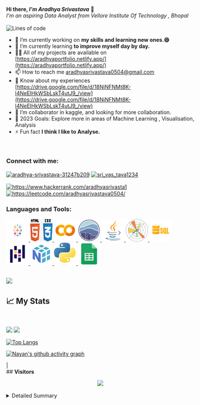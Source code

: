 <b> Hi there, <i>I'm Aradhya Srivastava</i></b> 👋
<meta name="viewport" content="width=device-width, initial-scale=1.0, minimum-scale=1.0">
<br>
<i>I'm an aspiring Data Analyst from Vellore Institute Of Technology , Bhopal</i>
<br>
<br>
 ![Lines of code](https://img.shields.io/badge/From%20Hello%20World%20I've%20written-4124237+%20Lines%20of%20code-blue)

- 🔭 I’m currently working on **my skills and learning new ones.😄**
- 🌱 I’m currently learning **to improve myself day by day.**
- 👨‍💻 All of my projects are available on [https://aradhyaportfolio.netlify.app/](https://aradhyaportfolio.netlify.app/)
- 📫 How to reach me aradhyasrivastava0504@gmail.com
- 📄 Know about my experiences [https://drive.google.com/file/d/18NjNFNMt8K-l4NeEIHkWSbLskT4utJ9_/view](https://drive.google.com/file/d/18NjNFNMt8K-l4NeEIHkWSbLskT4utJ9_/view)
- 👯 I’m collaborator in kaggle, and looking for more collaboration.
- 🥅 2023 Goals:  Explore more in areas of Machine Learning , Visualisation, Analysis
- ⚡ Fun fact **I think I like to Analyse.**
<br>
<h3 align="left">Connect with me:</h3>
<p align="left">
<a href="https://www.linkedin.com/in/aradhya-srivastava-31247b209/" target="blank"><img align="center" src="https://raw.githubusercontent.com/rahuldkjain/github-profile-readme-generator/master/src/images/icons/Social/linked-in-alt.svg" alt="aradhya-srivastava-31247b209" height="30" width="40" /></a>
<a href="https://www.instagram.com/sri_vas_tava1234/" target="blank"><img align="center" src="https://raw.githubusercontent.com/rahuldkjain/github-profile-readme-generator/master/src/images/icons/Social/instagram.svg" alt="sri_vas_tava1234" height="30" width="40" /></a>


<a href="https://www.hackerrank.com/aradhyasrivasta1" target="blank"><img align="center" src="https://raw.githubusercontent.com/rahuldkjain/github-profile-readme-generator/master/src/images/icons/Social/hackerrank.svg" alt="https://www.hackerrank.com/aradhyasrivasta1" height="30" width="40" /></a>
<a href="" target="blank"><img align="center" src="https://raw.githubusercontent.com/rahuldkjain/github-profile-readme-generator/master/src/images/icons/Social/leet-code.svg" alt="https://leetcode.com/aradhyasrivastava0504/" height="30" width="40" /></a>
</a>
</p>

<!--   Tech Stack  -->
<h3 align="left">Languages and Tools:</h3>
<p align="left"> 
 
<a href="https://www.tableau.com/" target="_blank" rel="noreferrer"> 
 <img src="icons/tableau.png" alt="tableau" width="60" height="60"/> 
 </a>
 
<a href="https://www.w3schools.com/html/html_css.asp" target="_blank" rel="noreferrer"> 
<img src="icons/html css.jpg" alt="html css" width="60" height="60"/>
</a> 
 
<a href="https://colab.research.google.com/" target="_blank" rel="noreferrer"> 
 <img src="icons/colab.png" alt="colab" width="60" height="60"/>
</a> 
 
<a href="https://seaborn.pydata.org/" target="_blank" rel="noreferrer"> 
<img src="icons/seaborn.png" alt="seaborn" width="60" height="60"/>
</a> 
 
 <a href="https://www.java.com/en/" target="_blank" rel="noreferrer"> 
  <img src="icons/java.png" alt="java" width="v0" height="60"/>
 </a> 
 
 <a href="https://matplotlib.org/" target="_blank" rel="noreferrer"> 
<img src="icons/matplotlib.png" alt="matplotlib" width="60" height="60"/>
 </a> 
 
 <a href="https://www.mysql.com/" target="_blank" rel="noreferrer"> 
 <img src="icons/sql.png" alt="sql" width="60" height="60"/>
 </a> 
 
 <a href="https://pandas.pydata.org/" target="_blank" rel="noreferrer"> 
 <img src="icons/pandas.png" alt="pandas" width="60" height="60"/>
 </a> 
 
 <a href="https://numpy.org/doc/stable/user/absolute_beginners.html" target="_blank" rel="noreferrer"> 
  <img src="icons/numpy.png" alt="numpy" width="60" height="60"/>
 </a> 
  <a href="https://www.python.org/" target="_blank" rel="noreferrer"> 
  <img src="icons/python.jpg" alt="python" width="60" height="60"/>
 </a> 
  <a href="https://www.google.com/sheets/about/" target="_blank" rel="noreferrer"> 
  <img src="icons/sheets.png" alt="sheets" width="60" height="60"/>
 </a> 

</p>
<br>
<!-- ## **Trophy**  -->
<img src="https://github-profile-trophy.vercel.app/?username=aradhya0530&theme=onedark&column=3&margin-w=15&margin-h=15">
<br>

<!-- Stats  -->
## 📈 **My Stats**
<br>
<p align="left">
  <img width="49.5%" src="https://github-readme-stats.vercel.app/api?username=aradhya0530&show_icons=true&theme=onedark&hide_border=true&include_all_commits=true&count_private=true" />
    <img width="49.5%" src="https://github-readme-streak-stats.herokuapp.com/?user=aradhya0530&theme=onedark&hide_border=true&include_all_commits=true&count_private=true" />
</p>

<!-- <p align="left"> -->
 [![Top Langs](https://github-readme-stats.vercel.app/api/top-langs/?username=aradhya0530&layout=compact&&show_icons=true&theme=radical)](https://github.com/anuraghazra/github-readme-stats)
<!--  </p> -->
<p align = "center">
  
  [![Nayan's github activity graph](https://github-readme-activity-graph.cyclic.app/graph?username=aradhya0530&bg_color=000000&color=DF6D74&line=E4BF7A&point=f0f0f0&area=true&hide_border=true)](https://github.com/ashutosh00710/github-readme-activity-graph)
  

</p>                                                             |
<br>
<!-- Visitors -->
## <b> Visitors</b>
<p align="center">
  <img src="https://profile-counter.glitch.me/aradhya0530/count.svg">
</p>
<!-- Metrics Detialed Summary  -->
<details>
<summary>Detailed Summary</summary>
<br>   
  
![Metrics](https://metrics.lecoq.io/aradhya0530?template=classic&activity=1&followup=1&languages=1&lines=1&people=1&activity.limit=5&activity.days=14&activity.filter=all&activity.visibility=all&activity.timestamps=false&languages.colors=github&languages.threshold=0%25&people.limit=28&people.size=28&people.types=followers%2C%20following&people.identicons=false&people.shuffle=false&config.timezone=Asia%2FCalcutta&config.twemoji=true)
    
</details>
